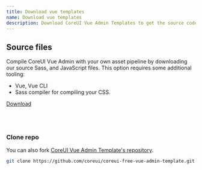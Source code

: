```yaml
---
title: Download vue templates
name: Download vue templates
description: Download CoreUI Vue Admin Templates to get the source code that lets you customize and create your vue-based application.
---
```


## Source files

Compile CoreUI Vue Admin with your own asset pipeline by downloading our source Sass, and JavaScript files. This option requires some additional tooling:

- Vue, Vue CLI
- Sass compiler for compiling your CSS.

<a href="https://coreui.io/product/free-vue-admin-template/" class="btn btn-primary">Download</a>

<br/><br/>

### Clone repo

You can also fork [CoreUI Vue Admin Template's repository](https://github.com/coreui/coreui-free-vue-admin-template.git).

```sh
git clone https://github.com/coreui/coreui-free-vue-admin-template.git my-project
```
